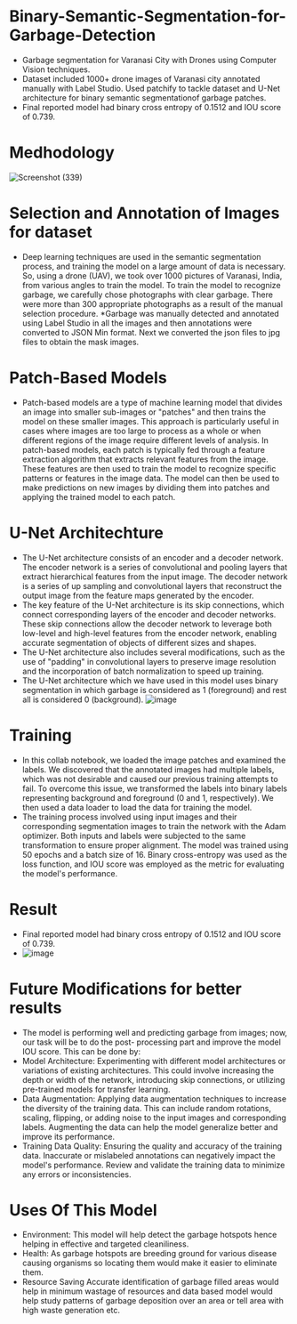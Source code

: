 # Binary-Semantic-Segmentation-for-Garbage-Detection
* Garbage segmentation for Varanasi City with Drones using Computer Vision techniques.
* Dataset included 1000+ drone images of Varanasi city annotated manually with Label Studio. Used patchify to tackle dataset and U-Net architecture for binary semantic segmentationof garbage patches.
* Final reported model had binary cross entropy of 0.1512 and IOU score of 0.739.

# Medhodology

![Screenshot (339)](https://github.com/Anikaaasingh/Binary-Semantic-Segmentation-for-Garbage-Detection/assets/96921017/39734f42-4346-4826-a634-b8ea84a13e76)

# Selection and Annotation of Images for dataset
* Deep learning techniques are used  in the semantic segmentation  process, and training the model on  a large amount of data is necessary.  So, using a drone (UAV), we took  over 1000 pictures of Varanasi,  India, from various angles to train  the model. To train the model to  recognize garbage, we carefully  chose photographs with clear  garbage. There were more than 300  appropriate photographs as a result  of the manual selection procedure.
*Garbage was manually detected and annotated using Label Studio in all the  images and then annotations were converted to JSON Min format. Next we converted the json files to jpg files to obtain the  mask images.

# Patch-Based Models
* Patch-based models are a type of machine learning model that divides an image into smaller sub-images  or "patches" and then trains the model on these smaller images. This approach is particularly useful in  cases where images are too large to process as a whole or when different regions of the image require  different levels of analysis.
In patch-based models, each patch is typically fed through a feature extraction algorithm that extracts  relevant features from the image. These features are then used to train the model to recognize specific  patterns or features in the image data. The model can then be used to make predictions on new images by  dividing them into patches and applying the trained model to each patch.

 # U-Net Architechture
* The U-Net architecture consists of an encoder and a decoder network. The encoder network is a series of convolutional and  pooling layers that extract hierarchical features from the input image. The decoder network is a series of up sampling and  convolutional layers that reconstruct the output image from the feature maps generated by the encoder.
* The key feature of the U-Net architecture is its skip connections, which connect corresponding layers of the encoder and  decoder networks. These skip connections allow the decoder network to leverage both low-level and high-level features  from the encoder network, enabling accurate segmentation of objects of different sizes and shapes.
* The U-Net architecture also includes several modifications, such as the use of "padding" in convolutional layers to preserve  image resolution and the incorporation of batch normalization to speed up training.
* The U-Net architecture which we have used in this model uses binary segmentation in which garbage is considered as 1  (foreground) and rest all is considered 0 (background).
  ![image](https://github.com/Anikaaasingh/Binary-Semantic-Segmentation-for-Garbage-Detection/assets/96921017/b6b0f3e9-604d-48a0-a995-c9f728a2bfa8)

  
# Training 
* In this collab notebook, we loaded the image patches and examined the labels. We discovered that the annotated  images had multiple labels, which was not desirable and caused our previous training attempts to fail. To overcome  this issue, we transformed the labels into binary labels representing background and foreground (0 and 1,  respectively). We then used a data loader to load the data for training the model.
* The training process involved using input images and their corresponding segmentation images to train the network  with the Adam optimizer. Both inputs and labels were subjected to the same transformation to ensure proper  alignment. The model was trained using 50 epochs and a batch size of 16. Binary cross-entropy was used as the loss  function, and IOU score was employed as the metric for evaluating the model's performance.
  
# Result
*  Final reported model had binary cross entropy of 0.1512 and IOU score of 0.739.
*  ![image](https://github.com/Anikaaasingh/Binary-Semantic-Segmentation-for-Garbage-Detection/assets/96921017/ab2fb75d-200e-4cb0-b6f4-a2303063289f)

  
# Future Modifications for better results
* The model is performing well and predicting garbage from images; now, our task will be to do the post-  processing part and improve the model IOU score.
  This can be done by:
* Model Architecture: Experimenting with different model architectures or variations of existing architectures. This could involve increasing the depth or width of the network, introducing skip connections, or utilizing pre-trained models for transfer learning.
* Data Augmentation: Applying data augmentation techniques to increase the diversity of the training data. This can include random rotations, scaling, flipping, or adding noise to the input images and corresponding labels. Augmenting the data can help the model generalize better and improve its performance.
* Training Data Quality: Ensuring the quality and accuracy of the training data. Inaccurate or mislabeled annotations can negatively impact the model's performance. Review and validate the training data to minimize any errors or inconsistencies.

# Uses Of This Model
* Environment:
This model will help detect the garbage hotspots hence helping in effective and targeted cleaniliness.
* Health:
As garbage hotspots are breeding ground for various disease causing organisms so locating them would make it  easier to eliminate them.
* Resource Saving
Accurate identification of garbage filled areas would help in minimum wastage of resources and data based  model would help study patterns of garbage deposition over an area or tell area with high waste generation etc.










